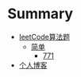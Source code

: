 # Summary
* [leetCode算法题](README.md)
    * [简单](leetCode/README.md)  
        * [771](leetCode/easy/771.md)  
* [个人博客](blog/aboutMe.md)
   

